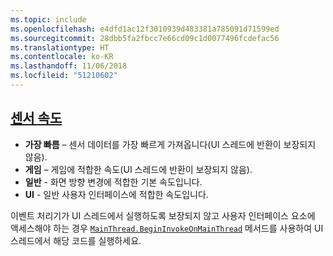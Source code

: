 ```yaml
---
ms.topic: include
ms.openlocfilehash: e4dfd1ac12f3010939d483381a785091d71599ed
ms.sourcegitcommit: 28dbb5fa2fbcc7e66cd09c1d0077496fcdefac56
ms.translationtype: HT
ms.contentlocale: ko-KR
ms.lasthandoff: 11/06/2018
ms.locfileid: "51210602"
---
```

## <a name="sensor-speedxrefxamarinessentialssensorspeed"></a>[센서 속도](xref:Xamarin.Essentials.SensorSpeed)

- **가장 빠름** – 센서 데이터를 가장 빠르게 가져옵니다(UI 스레드에 반환이 보장되지 않음).
- **게임** – 게임에 적합한 속도(UI 스레드에 반환이 보장되지 않음).
- **일반** - 화면 방향 변경에 적합한 기본 속도입니다.
- **UI** - 일반 사용자 인터페이스에 적합한 속도입니다.

이벤트 처리기가 UI 스레드에서 실행하도록 보장되지 않고 사용자 인터페이스 요소에 액세스해야 하는 경우 [`MainThread.BeginInvokeOnMainThread`](~/essentials/main-thread.md) 메서드를 사용하여 UI 스레드에서 해당 코드를 실행하세요.